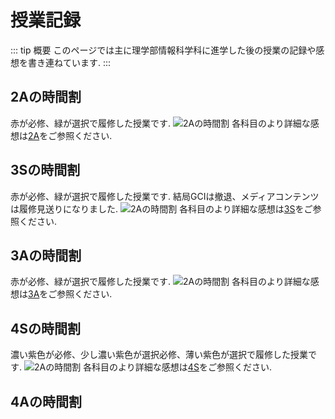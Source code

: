 # 授業記録

::: tip 概要
このページでは主に理学部情報科学科に進学した後の授業の記録や感想を書き連ねています.
:::

## 2Aの時間割

赤が必修、緑が選択で履修した授業です.
![2Aの時間割](/my_page/lecture_review/2A.png)
各科目のより詳細な感想は[2A](/lecture_review/2A/)をご参照ください.

## 3Sの時間割

赤が必修、緑が選択で履修した授業です.
結局GCIは撤退、メディアコンテンツは履修見送りになりました.
![2Aの時間割](/my_page/lecture_review/3S.png)
各科目のより詳細な感想は[3S](/lecture_review/3S/)をご参照ください.

## 3Aの時間割

赤が必修、緑が選択で履修した授業です.
![2Aの時間割](/my_page/lecture_review/3A.png)
各科目のより詳細な感想は[3A](/lecture_review/3A/)をご参照ください.


## 4Sの時間割

濃い紫色が必修、少し濃い紫色が選択必修、薄い紫色が選択で履修した授業です.
![2Aの時間割](/my_page/lecture_review/4S.png)
各科目のより詳細な感想は[4S](/lecture_review/4S/)をご参照ください.

## 4Aの時間割


